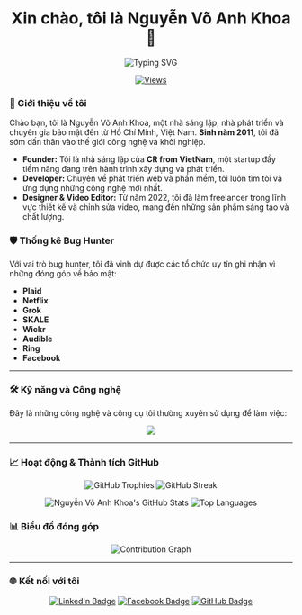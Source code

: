 <h1 align="center">Xin chào, tôi là Nguyễn Võ Anh Khoa 👋</h1>

<div align="center">
  <img src="https://readme-typing-svg.herokuapp.com?font=Fira+Code&pause=1000&color=F7F7F7&width=435&lines=Founder;Bug+Hunter;Fullstack+Developer;Designer+%26+Video+Editor" alt="Typing SVG" />
</div>

<p align="center">
  <a href="https://github.com/Anh-Khoa-PC">
    <img src="https://komarev.com/ghpvc/?username=Anh-Khoa-PC&label=Profile%20views&color=0e75b6&style=flat" alt="Views"/>
  </a>
</p>

### 🚀 Giới thiệu về tôi

Chào bạn, tôi là Nguyễn Võ Anh Khoa, một nhà sáng lập, nhà phát triển và chuyên gia bảo mật đến từ Hồ Chí Minh, Việt Nam. **Sinh năm 2011**, tôi đã sớm dấn thân vào thế giới công nghệ và khởi nghiệp.

* **Founder:** Tôi là nhà sáng lập của **CR from VietNam**, một startup đầy tiềm năng đang trên hành trình xây dựng và phát triển.
* **Developer:** Chuyên về phát triển web và phần mềm, tôi luôn tìm tòi và ứng dụng những công nghệ mới nhất.
* **Designer & Video Editor:** Từ năm 2022, tôi đã làm freelancer trong lĩnh vực thiết kế và chỉnh sửa video, mang đến những sản phẩm sáng tạo và chất lượng.

### 🛡️ Thống kê Bug Hunter

Với vai trò bug hunter, tôi đã vinh dự được các tổ chức uy tín ghi nhận vì những đóng góp về bảo mật:

* **Plaid**
* **Netflix**
* **Grok**
* **SKALE**
* **Wickr**
* **Audible**
* **Ring**
* **Facebook**

---

### 🛠️ Kỹ năng và Công nghệ

Đây là những công nghệ và công cụ tôi thường xuyên sử dụng để làm việc:

<p align="center">
  <img src="https://skillicons.dev/icons?i=html,css,js,ts,react,nextjs,nodejs,express,mongodb,mysql,python,go,docker,kubernetes,aws,gcp,figma,pr,ae,vscode" />
</p>

---

### 📈 Hoạt động & Thành tích GitHub

<p align="center">
  <img src="https://github-profile-trophy.vercel.app/?username=Anh-Khoa-PC&theme=juicy-fresh&row=1&no-bg=true" alt="GitHub Trophies" />
  <img src="https://streak-stats.demolab.com/?user=Anh-Khoa-PC&theme=highcontrast&hide_border=true&border_radius=10" alt="GitHub Streak" />
</p>

<p align="center">
  <img src="https://github-readme-stats.vercel.app/api?username=Anh-Khoa-PC&show_icons=true&theme=vue-dark&hide_rank=false" alt="Nguyễn Võ Anh Khoa's GitHub Stats" />
  <img src="https://github-readme-stats.vercel.app/api/top-langs/?username=Anh-Khoa-PC&layout=compact&theme=vue-dark" alt="Top Languages" />
</p>

### 📊 Biểu đồ đóng góp

<div align="center">
  <img src="https://github-readme-activity-graph.vercel.app/graph?username=Anh-Khoa-PC&theme=react-dark&hide_border=true" alt="Contribution Graph" />
</div>

---

### 🌐 Kết nối với tôi

<p align="center">
  <a href="https://www.linkedin.com/in/nguy%E1%BB%85n-v%C3%B5-anh-khoa-a893b1306/"><img src="https://img.shields.io/badge/-LinkedIn-blue?style=for-the-badge&logo=linkedin&logoColor=white" alt="LinkedIn Badge"/></a>
  <a href="https://www.facebook.com/anhkhoavnk/"><img src="https://img.shields.io/badge/-Facebook-1877F2?style=for-the-badge&logo=facebook&logoColor=white" alt="Facebook Badge"/></a>
  <a href="https://github.com/Anh-Khoa-PC"><img src="https://img.shields.io/badge/-GitHub-181717?style=for-the-badge&logo=github&logoColor=white" alt="GitHub Badge"/></a>
</p>
